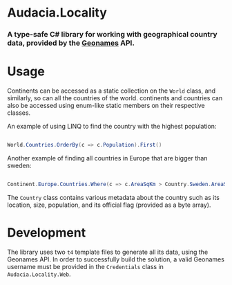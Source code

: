 # Audacia.Locality

### A type-safe C# library for working with geographical country data, provided by the [Geonames](http://www/geonames.org) API.

# Usage

Continents can be accessed as a static collection on the `World` class, and similarly, so can all the countries of the world. continents and countries can also be accessed using enum-like static members on their respective classes.

An example of using LINQ to find the country with the highest population:

```c#

World.Countries.OrderBy(c => c.Population).First()

```

Another example of finding all countries in Europe that are bigger than sweden:

```c#

Continent.Europe.Countries.Where(c => c.AreaSqKm > Country.Sweden.AreaSqKm)

```

The `Country` class contains various metadata about the country such as its location, size, population, and its official flag (provided as a byte array).

# Development

The library uses two `t4` template files to generate all its data, using the Geonames API. In order to successfully build the solution, a valid Geonames username must be provided in the `Credentials` class in `Audacia.Locality.Web`.

